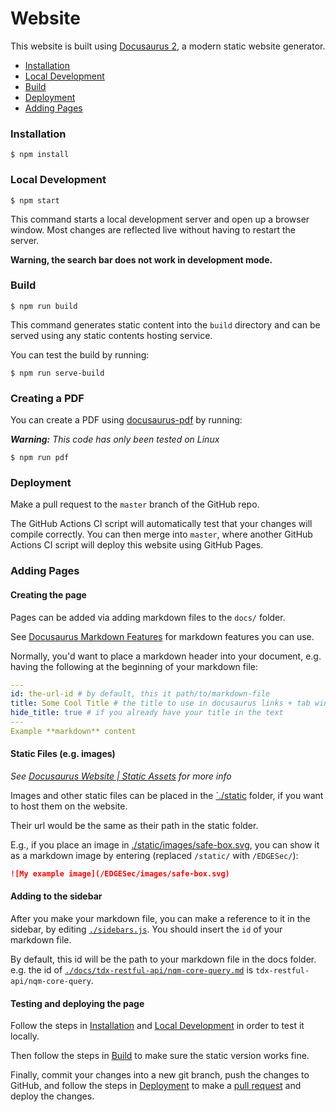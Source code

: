 # Website

This website is built using [Docusaurus 2](https://v2.docusaurus.io/), a modern static website generator.

- [Installation](#installation)
- [Local Development](#local-development)
- [Build](#build)
- [Deployment](#deployment)
- [Adding Pages](#adding-pages)

### Installation

```console
$ npm install
```

### Local Development

```console
$ npm start
```

This command starts a local development server and open up a browser window. Most changes are reflected live without having to restart the server.

**Warning, the search bar does not work in development mode.**

### Build

```console
$ npm run build
```

This command generates static content into the `build` directory and can be served using any static contents hosting service.

You can test the build by running:

```console
$ npm run serve-build
```

### Creating a PDF

You can create a PDF using [docusaurus-pdf](https://github.com/KohheePeace/docusaurus-pdf) by running:

_**Warning:** This code has only been tested on Linux_

```
$ npm run pdf
```

### Deployment

Make a pull request to the `master` branch of the GitHub repo.

The GitHub Actions CI script will automatically test that your changes will
compile correctly. You can then merge into `master`, where another GitHub
Actions CI script will deploy this website using GitHub Pages.

### Adding Pages

#### Creating the page

Pages can be added via adding markdown files to the `docs/` folder.

See [Docusaurus Markdown Features](https://v2.docusaurus.io/docs/markdown-features)
for markdown features you can use.

Normally, you'd want to place a markdown header into your document, e.g.
having the following at the beginning of your markdown file:

```yaml
---
id: the-url-id # by default, this it path/to/markdown-file
title: Some Cool Title # the title to use in docusaurus links + tab window
hide_title: true # if you already have your title in the text
---
Example **markdown** content
```

#### Static Files (e.g. images)

_See [Docusaurus Website | Static Assets](https://v2.docusaurus.io/docs/static-assets) for more info_

Images and other static files can be placed in the [`./static](./static)
folder, if you want to host them on the website.

Their url would be the same as their path in the static folder.

E.g., if you place an image in
[./static/images/safe-box.svg](./static/images/safe-box.svg), you can show
it as a markdown image by entering (replaced `/static/` with `/EDGESec/`):

```markdown
![My example image](/EDGESec/images/safe-box.svg)
```

#### Adding to the sidebar

After you make your markdown file, you can make a reference to it in the
sidebar, by editing [`./sidebars.js`](./sidebars.js). You should insert the
`id` of your markdown file.

By default, this id will be the path to your markdown file in the docs folder.
e.g. the id of
[`./docs/tdx-restful-api/nqm-core-query.md`](./docs/tdx-restful-api/nqm-core-query.md)
is `tdx-restful-api/nqm-core-query`.

#### Testing and deploying the page

Follow the steps in [Installation](#installation) and
[Local Development](#local-development) in order to test it locally.

Then follow the steps in [Build](#build) to make sure the static version
works fine.

Finally, commit your changes into a new git branch, push the changes to GitHub,
and follow the steps in [Deployment](#deployment)
to make a [pull request][1]
and deploy the changes.

[1]: https://help.github.com/en/github/collaborating-with-issues-and-pull-requests/creating-a-pull-request
